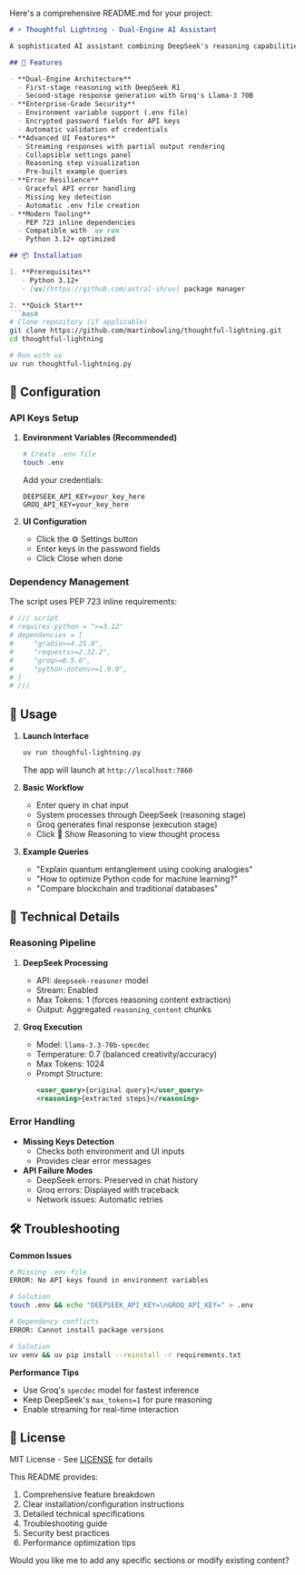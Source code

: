 Here's a comprehensive README.md for your project:

```markdown
# ⚡ Thoughtful Lightning - Dual-Engine AI Assistant

A sophisticated AI assistant combining DeepSeek's reasoning capabilities with Groq's ultra-fast inference, packaged in an intuitive Gradio interface.

## 🌟 Features

- **Dual-Engine Architecture**
  - First-stage reasoning with DeepSeek R1
  - Second-stage response generation with Groq's Llama-3 70B
- **Enterprise-Grade Security**
  - Environment variable support (.env file)
  - Encrypted password fields for API keys
  - Automatic validation of credentials
- **Advanced UI Features**
  - Streaming responses with partial output rendering
  - Collapsible settings panel
  - Reasoning step visualization
  - Pre-built example queries
- **Error Resilience**
  - Graceful API error handling
  - Missing key detection
  - Automatic .env file creation
- **Modern Tooling**
  - PEP 723 inline dependencies
  - Compatible with `uv run`
  - Python 3.12+ optimized

## 📦 Installation

1. **Prerequisites**
   - Python 3.12+
   - [uv](https://github.com/astral-sh/uv) package manager

2. **Quick Start**
```bash
# Clone repository (if applicable)
git clone https://github.com/martinbowling/thoughtful-lightning.git
cd thoughtful-lightning

# Run with uv
uv run thoughtful-lightning.py
```

## 🔧 Configuration

### API Keys Setup
1. **Environment Variables (Recommended)**
   ```bash
   # Create .env file
   touch .env
   ```
   Add your credentials:
   ```env
   DEEPSEEK_API_KEY=your_key_here
   GROQ_API_KEY=your_key_here
   ```

2. **UI Configuration**
   - Click the ⚙️ Settings button
   - Enter keys in the password fields
   - Click Close when done

### Dependency Management
The script uses PEP 723 inline requirements:
```python
# /// script
# requires-python = ">=3.12"
# dependencies = [
#     "gradio>=4.25.0",
#     "requests>=2.32.2",
#     "groq>=0.5.0",
#     "python-dotenv>=1.0.0",
# ]
# ///
```

## 🚀 Usage

1. **Launch Interface**
   ```bash
   uv run thoughful-lightning.py
   ```
   The app will launch at `http://localhost:7860`

2. **Basic Workflow**
   - Enter query in chat input
   - System processes through DeepSeek (reasoning stage)
   - Groq generates final response (execution stage)
   - Click 🧐 Show Reasoning to view thought process

3. **Example Queries**
   - "Explain quantum entanglement using cooking analogies"
   - "How to optimize Python code for machine learning?"
   - "Compare blockchain and traditional databases"

## 🧠 Technical Details

### Reasoning Pipeline
1. **DeepSeek Processing**
   - API: `deepseek-reasoner` model
   - Stream: Enabled
   - Max Tokens: 1 (forces reasoning content extraction)
   - Output: Aggregated `reasoning_content` chunks

2. **Groq Execution**
   - Model: `llama-3.3-70b-specdec`
   - Temperature: 0.7 (balanced creativity/accuracy)
   - Max Tokens: 1024
   - Prompt Structure:
     ```xml
     <user_query>{original query}</user_query>
     <reasoning>{extracted steps}</reasoning>
     ```

### Error Handling
- **Missing Keys Detection**
  - Checks both environment and UI inputs
  - Provides clear error messages
- **API Failure Modes**
  - DeepSeek errors: Preserved in chat history
  - Groq errors: Displayed with traceback
  - Network issues: Automatic retries

## 🛠 Troubleshooting

**Common Issues**
```bash
# Missing .env file
ERROR: No API keys found in environment variables

# Solution
touch .env && echo "DEEPSEEK_API_KEY=\nGROQ_API_KEY=" > .env
```

```bash
# Dependency conflicts
ERROR: Cannot install package versions

# Solution
uv venv && uv pip install --reinstall -r requirements.txt
```

**Performance Tips**
- Use Groq's `specdec` model for fastest inference
- Keep DeepSeek's `max_tokens=1` for pure reasoning
- Enable streaming for real-time interaction

## 📄 License

MIT License - See [LICENSE](LICENSE) for details


This README provides:
1. Comprehensive feature breakdown
2. Clear installation/configuration instructions
3. Detailed technical specifications
4. Troubleshooting guide
5. Security best practices
6. Performance optimization tips

Would you like me to add any specific sections or modify existing content?